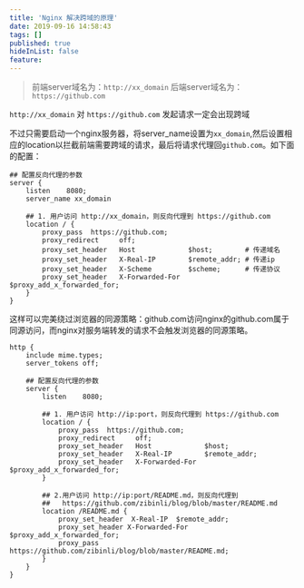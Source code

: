 ```yaml
---
title: 'Nginx 解决跨域的原理'
date: 2019-09-16 14:58:43
tags: []
published: true
hideInList: false
feature: 
---
```

>前端server域名为：`http://xx_domain`
>后端server域名为：`https://github.com`

`http://xx_domain` 对 `https://github.com` 发起请求一定会出现跨域

不过只需要启动一个nginx服务器，将server_name设置为`xx_domain`,然后设置相应的location以拦截前端需要跨域的请求，最后将请求代理回`github.com`。如下面的配置：
```
## 配置反向代理的参数
server {
    listen    8080;
    server_name xx_domain

    ## 1. 用户访问 http://xx_domain，则反向代理到 https://github.com
    location / {
        proxy_pass  https://github.com;
        proxy_redirect     off;
        proxy_set_header   Host             $host;        # 传递域名
        proxy_set_header   X-Real-IP        $remote_addr; # 传递ip
        proxy_set_header   X-Scheme         $scheme;      # 传递协议
        proxy_set_header   X-Forwarded-For  $proxy_add_x_forwarded_for;
    }
}
```
这样可以完美绕过浏览器的同源策略：github.com访问nginx的github.com属于同源访问，而nginx对服务端转发的请求不会触发浏览器的同源策略。
```
http {
    include mime.types;
    server_tokens off;

    ## 配置反向代理的参数
    server {
        listen    8080;

        ## 1. 用户访问 http://ip:port，则反向代理到 https://github.com
        location / {
            proxy_pass  https://github.com;
            proxy_redirect     off;
            proxy_set_header   Host             $host;
            proxy_set_header   X-Real-IP        $remote_addr;
            proxy_set_header   X-Forwarded-For  $proxy_add_x_forwarded_for;
        }

        ## 2.用户访问 http://ip:port/README.md，则反向代理到
        ##   https://github.com/zibinli/blog/blob/master/README.md
        location /README.md {
            proxy_set_header  X-Real-IP  $remote_addr;
            proxy_set_header X-Forwarded-For $proxy_add_x_forwarded_for;
            proxy_pass https://github.com/zibinli/blog/blob/master/README.md;
        }
    }
}
```